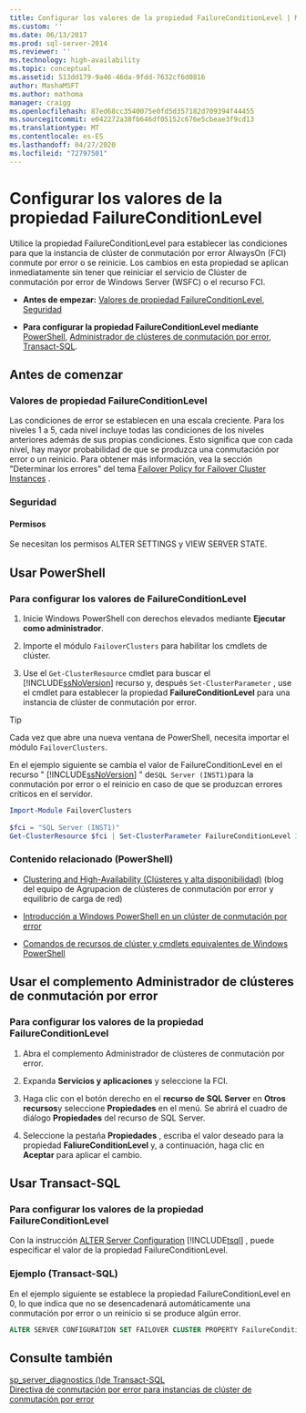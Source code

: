 ```yaml
---
title: Configurar los valores de la propiedad FailureConditionLevel | Microsoft Docs
ms.custom: ''
ms.date: 06/13/2017
ms.prod: sql-server-2014
ms.reviewer: ''
ms.technology: high-availability
ms.topic: conceptual
ms.assetid: 513dd179-9a46-46da-9fdd-7632cf6d0816
author: MashaMSFT
ms.author: mathoma
manager: craigg
ms.openlocfilehash: 87ed68cc3540075e0fd5d357182d709394f44455
ms.sourcegitcommit: e042272a38fb646df05152c676e5cbeae3f9cd13
ms.translationtype: MT
ms.contentlocale: es-ES
ms.lasthandoff: 04/27/2020
ms.locfileid: "72797501"
---
```

# <a name="configure-failureconditionlevel-property-settings"></a>Configurar los valores de la propiedad FailureConditionLevel
  Utilice la propiedad FailureConditionLevel para establecer las condiciones para que la instancia de clúster de conmutación por error AlwaysOn (FCI) conmute por error o se reinicie. Los cambios en esta propiedad se aplican inmediatamente sin tener que reiniciar el servicio de Clúster de conmutación por error de Windows Server (WSFC) o el recurso FCI.  
  
-   **Antes de empezar:**  [Valores de propiedad FailureConditionLevel](#Restrictions), [Seguridad](#Security)  
  
-   **Para configurar la propiedad FailureConditionLevel mediante**  [PowerShell](#PowerShellProcedure), [Administrador de clústeres de conmutación por error](#WSFC), [Transact-SQL](#TsqlProcedure).  
  
##  <a name="before-you-begin"></a><a name="BeforeYouBegin"></a> Antes de comenzar  
  
###  <a name="failureconditionlevel-property-settings"></a><a name="Restrictions"></a> Valores de propiedad FailureConditionLevel  
 Las condiciones de error se establecen en una escala creciente. Para los niveles 1 a 5, cada nivel incluye todas las condiciones de los niveles anteriores además de sus propias condiciones. Esto significa que con cada nivel, hay mayor probabilidad de que se produzca una conmutación por error o un reinicio.  Para obtener más información, vea la sección "Determinar los errores" del tema [Failover Policy for Failover Cluster Instances](failover-policy-for-failover-cluster-instances.md) .  
  
###  <a name="security"></a><a name="Security"></a> Seguridad  
  
####  <a name="permissions"></a><a name="Permissions"></a> Permisos  
 Se necesitan los permisos ALTER SETTINGS y VIEW SERVER STATE.  
  
##  <a name="using-powershell"></a><a name="PowerShellProcedure"></a> Usar PowerShell  
  
### <a name="to-configure-failureconditionlevel-settings"></a>Para configurar los valores de FailureConditionLevel  
  
1.  Inicie Windows PowerShell con derechos elevados mediante **Ejecutar como administrador**.  
  
2.  Importe el módulo `FailoverClusters` para habilitar los cmdlets de clúster.  
  
3.  Use el `Get-ClusterResource` cmdlet para buscar el [!INCLUDE[ssNoVersion](../../../includes/ssnoversion-md.md)] recurso y, después `Set-ClusterParameter` , use el cmdlet para establecer la propiedad **FailureConditionLevel** para una instancia de clúster de conmutación por error.  
  
> [!TIP]  
>  Cada vez que abre una nueva ventana de PowerShell, necesita importar el módulo `FailoverClusters`.  

 En el ejemplo siguiente se cambia el valor de FailureConditionLevel en el recurso " [!INCLUDE[ssNoVersion](../../../includes/ssnoversion-md.md)] " de`SQL Server (INST1)`para la conmutación por error o el reinicio en caso de que se produzcan errores críticos en el servidor.  
  
```powershell  
Import-Module FailoverClusters  
  
$fci = "SQL Server (INST1)"  
Get-ClusterResource $fci | Set-ClusterParameter FailureConditionLevel 3
```  
  
### <a name="related-content-powershell"></a>Contenido relacionado (PowerShell)  
  
-   [Clustering and High-Availability (Clústeres y alta disponibilidad)](https://blogs.msdn.com/b/clustering/archive/2009/05/23/9636665.aspx) (blog del equipo de Agrupacion de clústeres de conmutación por error y equilibrio de carga de red)  
  
-   [Introducción a Windows PowerShell en un clúster de conmutación por error](https://technet.microsoft.com/library/ee619762\(WS.10\).aspx)  
  
-   [Comandos de recursos de clúster y cmdlets equivalentes de Windows PowerShell](https://msdn.microsoft.com/library/ee619744.aspx#BKMK_resource)  
  
##  <a name="using-the-failover-cluster-manager-snap-in"></a><a name="WSFC"></a> Usar el complemento Administrador de clústeres de conmutación por error  

### <a name="to-configure-failureconditionlevel-property-settings"></a>Para configurar los valores de la propiedad FailureConditionLevel
  
1.  Abra el complemento Administrador de clústeres de conmutación por error.  
  
2.  Expanda **Servicios y aplicaciones** y seleccione la FCI.  
  
3.  Haga clic con el botón derecho en el **recurso de SQL Server** en **Otros recursos**y seleccione **Propiedades** en el menú. Se abrirá el cuadro de diálogo **Propiedades** del recurso de SQL Server.  
  
4.  Seleccione la pestaña **Propiedades** , escriba el valor deseado para la propiedad **FaliureConditionLevel** y, a continuación, haga clic en **Aceptar** para aplicar el cambio.  
  
##  <a name="using-transact-sql"></a><a name="TsqlProcedure"></a> Usar Transact-SQL  

### <a name="to-configure-failureconditionlevel-property-settings"></a>Para configurar los valores de la propiedad FailureConditionLevel
  
 Con la instrucción [ALTER Server Configuration](/sql/t-sql/statements/alter-server-configuration-transact-sql) [!INCLUDE[tsql](../../../includes/tsql-md.md)] , puede especificar el valor de la propiedad FailureConditionLevel.  
  
###  <a name="example-transact-sql"></a><a name="TsqlExample"></a>Ejemplo (Transact-SQL)  
 En el ejemplo siguiente se establece la propiedad FailureConditionLevel en 0, lo que indica que no se desencadenará automáticamente una conmutación por error o un reinicio si se produce algún error.  
  
```sql
ALTER SERVER CONFIGURATION SET FAILOVER CLUSTER PROPERTY FailureConditionLevel = 0;  
```  
  
## <a name="see-also"></a>Consulte también  
 [sp_server_diagnostics &#40;&#41;de Transact-SQL](/sql/relational-databases/system-stored-procedures/sp-server-diagnostics-transact-sql)   
 [Directiva de conmutación por error para instancias de clúster de conmutación por error](failover-policy-for-failover-cluster-instances.md)  
